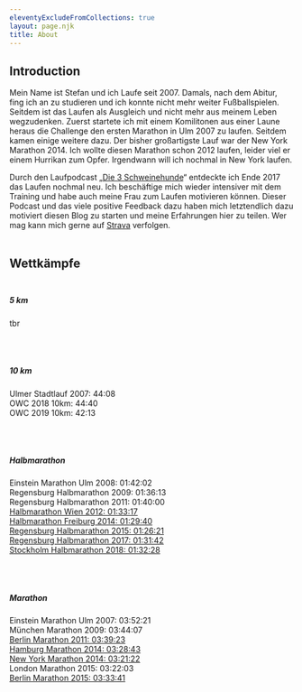 ```yaml
---
eleventyExcludeFromCollections: true
layout: page.njk
title: About
---
```


## Introduction

Mein Name ist Stefan und ich Laufe seit 2007. Damals, nach dem Abitur, fing ich an zu studieren und ich konnte nicht mehr weiter Fußballspielen. Seitdem ist das Laufen als Ausgleich und nicht mehr aus meinem Leben wegzudenken. Zuerst startete ich mit einem Komilitonen aus einer Laune heraus die Challenge den ersten Marathon in Ulm 2007 zu laufen. Seitdem kamen einige weitere dazu. Der bisher großartigste Lauf war der New York Marathon 2014. Ich wollte diesen Marathon schon 2012 laufen, leider viel er einem Hurrikan zum Opfer. Irgendwann will ich nochmal in New York laufen.

Durch den Laufpodcast „<a href='https://3-schweinehun.de' class='external' target='_blank' rel='noopener'>Die 3 Schweinehunde</a>“ entdeckte ich Ende 2017 das Laufen nochmal neu. Ich beschäftige mich wieder intensiver mit dem Training und habe auch meine Frau zum Laufen motivieren können. Dieser Podcast und das viele positive Feedback dazu haben mich letztendlich dazu motiviert diesen Blog zu starten und meine Erfahrungen hier zu teilen. Wer mag kann mich gerne auf <a href='https://www.strava.com/athletes/6023237' class='external' target='_blank' rel='noopener'>Strava</a> verfolgen.<br><br>

## Wettkämpfe <br><br>

<div class="flex">
  <div class="block max-w-m rounded-lg p-6 shadow-lg bg-slate-100 dark:bg-slate-950">
   <h5 class="mb-2 text-xl text-justify font-medium leading-tight text-slate-950 dark:text-slate-100">
        5 km
    </h5>
        tbr
  </div>
</div>

<br><br>

<div class="flex">
  <div class="block max-w-m rounded-lg p-6 shadow-lg bg-slate-200 dark:bg-slate-900">
   <h5 class="mb-2 text-xl text-justify font-medium leading-tight text-slate-950 dark:text-slate-100">
        10 km
    </h5>
        Ulmer Stadtlauf 2007: 44:08<br>
        OWC 2018 10km: 44:40<br>
        OWC 2019 10km: 42:13<br>
  </div>
</div>

<br><br>

<div class="flex">
  <div class="block max-w-m rounded-lg p-6 shadow-lg bg-slate-300 dark:bg-slate-800">
   <h5 class="mb-2 text-xl text-justify font-medium leading-tight text-slate-950 dark:text-slate-100">
        Halbmarathon
    </h5>
        Einstein Marathon Ulm 2008: 01:42:02<br>
        Regensburg Halbmarathon 2009: 01:36:13<br>
        Regensburg Halbmarathon 2011: 01:40:00<br>
        <a href="https://www.strava.com/activities/1146374387" class='external' target='_blank' rel='noopener'>Halbmarathon Wien 2012: 01:33:17</a><br>
        <a href="https://www.strava.com/activities/1146009523" class='external' target='_blank' rel='noopener'>Halbmarathon Freiburg 2014: 01:29:40</a><br>
        <a href="https://www.strava.com/activities/306091541" class='external' target='_blank' rel='noopener'>Regensburg Halbmarathon 2015: 01:26:21</a><br>
        <a href="https://www.strava.com/activities/1009176790" class='external' target='_blank' rel='noopener'>Regensburg Halbmarathon 2017: 01:31:42</a><br>
        <a href="https://www.strava.com/activities/1843183697" class='external' target='_blank' rel='noopener'>Stockholm Halbmarathon 2018: 01:32:28</a><br>
  </div>
</div>

<br><br>

<div class="flex">
  <div class="block max-w-m rounded-lg p-6 shadow-lg bg-slate-400 dark:bg-slate-700">
   <h5 class="mb-2 text-xl text-justify font-medium leading-tight text-slate-950 dark:text-slate-100">
        Marathon
    </h5>
        Einstein Marathon Ulm 2007: 03:52:21<br />
        München Marathon 2009: 03:44:07<br />
        <a href="https://www.strava.com/activities/1146456928" class='external' target='_blank' rel='noopener'>Berlin Marathon 2011: 03:39:23</a><br>
        <a href="https://www.strava.com/activities/1145988865" class='external' target='_blank' rel='noopener'>Hamburg Marathon 2014: 03:28:43</a><br>
        <a href="https://www.strava.com/activities/215435004" class='external' target='_blank' rel='noopener'>New York Marathon 2014: 03:21:22</a><br>
        London Marathon 2015: 03:22:03<br>
        <a href="https://www.strava.com/activities/402142431" class='external' target='_blank' rel='noopener'>Berlin Marathon 2015: 03:33:41</a><br><br>
  </div>
</div>
